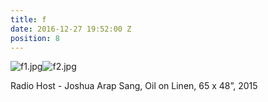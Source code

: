 ```yaml
---
title: f
date: 2016-12-27 19:52:00 Z
position: 8
---
```


![f1.jpg](/uploads/f1.jpg)![f2.jpg](/uploads/f2.jpg)

Radio Host - Joshua Arap Sang,
Oil on Linen,
65 x 48”,
2015
